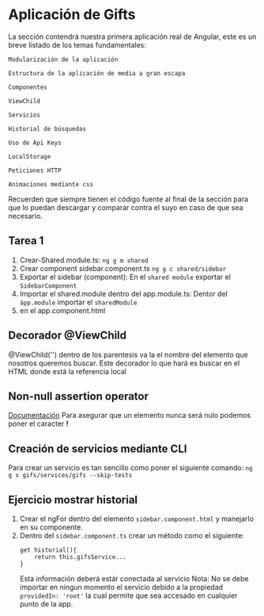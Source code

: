 # Aplicación de Gifts

La sección contendrá nuestra primera aplicación real de Angular, este es un breve listado de los temas fundamentales:

    Modularización de la aplicación

    Estructura de la aplicación de media a gran escapa

    Componentes

    ViewChild

    Servicios

    Historial de búsquedas

    Uso de Api Keys

    LocalStorage

    Peticiones HTTP

    Animaciones mediante css

Recuerden que siempre tienen el código fuente al final de la sección para que lo puedan descargar y comparar contra el suyo en caso de que sea necesario.


## Tarea 1
1. Crear-Shared.module.ts: `ng g m shared`
2. Crear component sidebar.component.ts `ng g c shared/sidebar`
3. Exportar el sidebar (component): En el `shared module` exportar el `SidebarComponent`
4. Importar el shared.module dentro del app.module.ts: Dentor del `àpp.module` importar el `sharedModule`
5. <app-sidebar></app-sidebar> en el app.component.html

## Decorador @ViewChild
@ViewChild('') dentro de los parentesis va la el nombre del elemento que nosotros queremos buscar. Este decorador lo que hará es buscar en el HTML donde está la referencia local 

## Non-null assertion operator
[Documentación](https://www.typescriptlang.org/docs/handbook/release-notes/typescript-2-0.html#non-null-assertion-operator)
Para asegurar que un elemento nunca será nulo podemos poner el caracter **!**


## Creación de servicios mediante CLI

Para crear un servicio es tan sencillo como poner el siguiente comando:
`ng g s gifs/services/gifs --skip-tests`

## Ejercicio mostrar historial
1. Crear el ngFor dentro del elemento `sidebar.component.html` y manejarlo en su componente.
2. Dentro del `sidebar.component.ts` crear un método como el siguiente:
    ```
    get historial(){
        return this.gifsService...
    }
    ```
    Esta información deberá estár conectada al servicio
Nota: No se debe importar en ningun momento el servicio debido a la propiedad `providedIn: 'root'` la cual permite que sea accesado en cualquier punto de la app.

